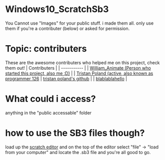 # Windows10_ScratchSb3
You Cannot use "Images" for your public stuff. i made them all. only use them if you're a contributer (below) or asked for permission.
# Topic: contributers
These are the awesome contributers who helped me on this project, check them out!
 	| Contributers |
| ----------- |
| [William_Animate (Person who started this project, also me :D)](https://scratch.mit.edu/users/william_animate/) |
| [Tristan Poland (active, also known as programmer 126](https://scratch.mit.edu/users/programmer126/)
| [tristan poland's github](https://github.com/tristanpoland/) |
| [blablablahello](https://Scratch.mit.edu/users/blablablahello/) |
# What could i access?
anything in the "public accessable" folder
# how to use the SB3 files though?
load up the [scratch editor](https://scratch.mit.edu/projects/editor) and on the top of the editor select "file" -> "load from your computer" and locate the .sb3 file and you're all good to go.
